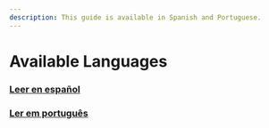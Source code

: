 ```yaml
---
description: This guide is available in Spanish and Portuguese.
---
```


# Available Languages

### [Leer en español](https://propublica.gitbook.io/collaborative-journalism-playbook-es/)

### [Ler em português](https://propublica.gitbook.io/pt-collaborative-playbook/)


